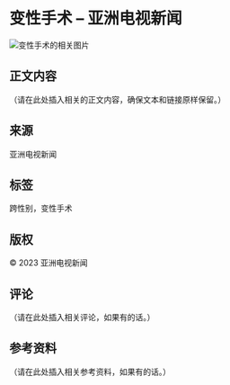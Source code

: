 # 变性手术 – 亚洲电视新闻

![变性手术的相关图片](https://www.facebook.com/tr?id=1597951911044733&ev=PageView&noscript=1)

## 正文内容

（请在此处插入相关的正文内容，确保文本和链接原样保留。）

## 来源
亚洲电视新闻

## 标签
跨性别，变性手术

## 版权
© 2023 亚洲电视新闻

## 评论
（请在此处插入相关评论，如果有的话。）

## 参考资料
（请在此处插入相关参考资料，如果有的话。）